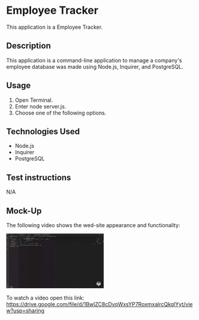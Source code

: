 # Employee Tracker

This application is a Employee Tracker.

## Description
This application is a command-line application to manage a company's employee database was made using Node.js, Inquirer, and PostgreSQL.

## Usage
1. Open Terminal.
2. Enter node server.js.
3. Choose one of the following options.

## Technologies Used
- Node.js
- Inquirer
- PostgreSQL

## Test instructions
N/A

## Mock-Up
The following video shows the wed-site appearance and functionality:

![Getting Started](./mock-up/employee-tracker.gif)

To watch a video open this link:
https://drive.google.com/file/d/1BwlZC8cDvqWxsYP7RoxmxalrcQkqlYyt/view?usp=sharing